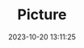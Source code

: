 ---
weight: 1
images:
- /images/edited/212.jpeg
title: Picture
date: 2023-10-20 13:11:25
tags: [luminarneo,work,ILCE7M3,70.0,person,dog,bear]
---